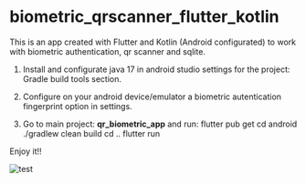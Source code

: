 # biometric_qrscanner_flutter_kotlin
This is an app created with Flutter and Kotlin (Android configurated) to work with biometric authentication, qr scanner and sqlite.

1. Install and configurate java 17 in android studio settings for the project: Gradle build tools section.
 
2. Configure on your android device/emulator a biometric autentication fingerprint option in settings.

3. Go to main project: **qr_biometric_app** and run:
flutter pub get
cd android
./gradlew clean build
cd ..
flutter run

Enjoy it!!

![test](https://github.com/user-attachments/assets/485debeb-34c6-446e-9952-ed5c2930dd1e)
